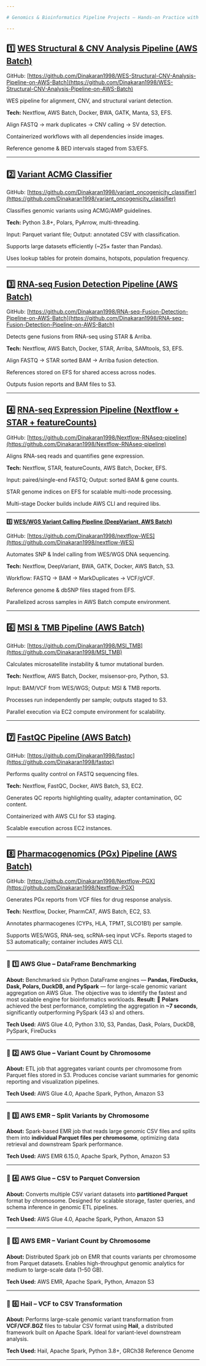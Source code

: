 ```yaml
---

# Genomics & Bioinformatics Pipeline Projects – Hands-on Practice with AWS Batch, Nextflow & Docker

---
```


## **1️⃣ [WES Structural & CNV Analysis Pipeline (AWS Batch)](https://github.com/Dinakaran1998/WES-Structural-CNV-Analysis-Pipeline-on-AWS-Batch)**

GitHub: [https://github.com/Dinakaran1998/WES-Structural-CNV-Analysis-Pipeline-on-AWS-Batch](https://github.com/Dinakaran1998/WES-Structural-CNV-Analysis-Pipeline-on-AWS-Batch)

WES pipeline for alignment, CNV, and structural variant detection.

**Tech:** Nextflow, AWS Batch, Docker, BWA, GATK, Manta, S3, EFS.

Align FASTQ → mark duplicates → CNV calling → SV detection.

Containerized workflows with all dependencies inside images.

Reference genome & BED intervals staged from S3/EFS.

---

## **2️⃣ [Variant ACMG Classifier](https://github.com/Dinakaran1998/variant_oncogenicity_classifier)**

GitHub: [https://github.com/Dinakaran1998/variant_oncogenicity_classifier](https://github.com/Dinakaran1998/variant_oncogenicity_classifier)

Classifies genomic variants using ACMG/AMP guidelines.

**Tech:** Python 3.8+, Polars, PyArrow, multi-threading.

Input: Parquet variant file; Output: annotated CSV with classification.

Supports large datasets efficiently (~25× faster than Pandas).

Uses lookup tables for protein domains, hotspots, population frequency.

---

## **3️⃣ [RNA-seq Fusion Detection Pipeline (AWS Batch)](https://github.com/Dinakaran1998/RNA-seq-Fusion-Detection-Pipeline-on-AWS-Batch)**

GitHub: [https://github.com/Dinakaran1998/RNA-seq-Fusion-Detection-Pipeline-on-AWS-Batch](https://github.com/Dinakaran1998/RNA-seq-Fusion-Detection-Pipeline-on-AWS-Batch)

Detects gene fusions from RNA-seq using STAR & Arriba.

**Tech:** Nextflow, AWS Batch, Docker, STAR, Arriba, SAMtools, S3, EFS.

Align FASTQ → STAR sorted BAM → Arriba fusion detection.

References stored on EFS for shared access across nodes.

Outputs fusion reports and BAM files to S3.

---

## **4️⃣ [RNA-seq Expression Pipeline (Nextflow + STAR + featureCounts)](https://github.com/Dinakaran1998/Nextflow-RNAseq-pipeline)**

GitHub: [https://github.com/Dinakaran1998/Nextflow-RNAseq-pipeline](https://github.com/Dinakaran1998/Nextflow-RNAseq-pipeline)

Aligns RNA-seq reads and quantifies gene expression.

**Tech:** Nextflow, STAR, featureCounts, AWS Batch, Docker, EFS.

Input: paired/single-end FASTQ; Output: sorted BAM & gene counts.

STAR genome indices on EFS for scalable multi-node processing.

Multi-stage Docker builds include AWS CLI and required libs.

---

**5️⃣ [WES/WGS Variant Calling Pipeline (DeepVariant, AWS Batch)](https://github.com/Dinakaran1998/nextflow-WES)**

GitHub: [https://github.com/Dinakaran1998/nextflow-WES](https://github.com/Dinakaran1998/nextflow-WES)

Automates SNP & Indel calling from WES/WGS DNA sequencing.

**Tech:** Nextflow, DeepVariant, BWA, GATK, Docker, AWS Batch, S3.

Workflow: FASTQ → BAM → MarkDuplicates → VCF/gVCF.

Reference genome & dbSNP files staged from EFS.

Parallelized across samples in AWS Batch compute environment.

---

## **6️⃣ [MSI & TMB Pipeline (AWS Batch)](https://github.com/Dinakaran1998/MSI_TMB)**

GitHub: [https://github.com/Dinakaran1998/MSI_TMB](https://github.com/Dinakaran1998/MSI_TMB)

Calculates microsatellite instability & tumor mutational burden.

**Tech:** Nextflow, AWS Batch, Docker, msisensor-pro, Python, S3.

Input: BAM/VCF from WES/WGS; Output: MSI & TMB reports.

Processes run independently per sample; outputs staged to S3.

Parallel execution via EC2 compute environment for scalability.

---

## **7️⃣ [FastQC Pipeline (AWS Batch)](https://github.com/Dinakaran1998/fastqc)**

GitHub: [https://github.com/Dinakaran1998/fastqc](https://github.com/Dinakaran1998/fastqc)

Performs quality control on FASTQ sequencing files.

**Tech:** Nextflow, FastQC, Docker, AWS Batch, S3, EC2.

Generates QC reports highlighting quality, adapter contamination, GC content.

Containerized with AWS CLI for S3 staging.

Scalable execution across EC2 instances.

---

## **8️⃣ [Pharmacogenomics (PGx) Pipeline (AWS Batch)](https://github.com/Dinakaran1998/Nextflow-PGX)**

GitHub: [https://github.com/Dinakaran1998/Nextflow-PGX](https://github.com/Dinakaran1998/Nextflow-PGX)

Generates PGx reports from VCF files for drug response analysis.

**Tech:** Nextflow, Docker, PharmCAT, AWS Batch, EC2, S3.

Annotates pharmacogenes (CYPs, HLA, TPMT, SLCO1B1) per sample.

Supports WES/WGS, RNA-seq, scRNA-seq input VCFs.
Reports staged to S3 automatically; container includes AWS CLI.

---

### 🧩 **1️⃣ AWS Glue – DataFrame Benchmarking**

**About:**
Benchmarked six Python DataFrame engines — **Pandas, FireDucks, Dask, Polars, DuckDB, and PySpark** — for large-scale genomic variant aggregation on AWS Glue. The objective was to identify the fastest and most scalable engine for bioinformatics workloads.
**Result:** 🥇 **Polars** achieved the best performance, completing the aggregation in **~7 seconds**, significantly outperforming PySpark (43 s) and others.

**Tech Used:**
AWS Glue 4.0, Python 3.10, S3, Pandas, Dask, Polars, DuckDB, PySpark, FireDucks

---

### 🧩 **2️⃣ AWS Glue – Variant Count by Chromosome**

**About:**
ETL job that aggregates variant counts per chromosome from Parquet files stored in S3. Produces concise variant summaries for genomic reporting and visualization pipelines.

**Tech Used:**
AWS Glue 4.0, Apache Spark, Python, Amazon S3

---

### 🧩 **3️⃣ AWS EMR – Split Variants by Chromosome**

**About:**
Spark-based EMR job that reads large genomic CSV files and splits them into **individual Parquet files per chromosome**, optimizing data retrieval and downstream Spark performance.

**Tech Used:**
AWS EMR 6.15.0, Apache Spark, Python, Amazon S3

---

### 🧩 **4️⃣ AWS Glue – CSV to Parquet Conversion**

**About:**
Converts multiple CSV variant datasets into **partitioned Parquet** format by chromosome. Designed for scalable storage, faster queries, and schema inference in genomic ETL pipelines.

**Tech Used:**
AWS Glue 4.0, Apache Spark, Python, Amazon S3

---

### 🧩 **5️⃣ AWS EMR – Variant Count by Chromosome**

**About:**
Distributed Spark job on EMR that counts variants per chromosome from Parquet datasets. Enables high-throughput genomic analytics for medium to large-scale data (1–50 GB).

**Tech Used:**
AWS EMR, Apache Spark, Python, Amazon S3

---

### 🧩 **6️⃣ Hail – VCF to CSV Transformation**

**About:**
Performs large-scale genomic variant transformation from **VCF/VCF.BGZ** files to tabular CSV format using **Hail**, a distributed framework built on Apache Spark. Ideal for variant-level downstream analysis.

**Tech Used:**
Hail, Apache Spark, Python 3.8+, GRCh38 Reference Genome

---




